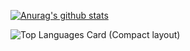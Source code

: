 [![Anurag's github stats](https://github-readme-stats.vercel.app/api?username=3ankin)](https://github.com/anuraghazra/github-readme-stats)


![Top Languages Card (Compact layout)](https://github-readme-stats.vercel.app/api/top-langs/?username=3ankin&layout=compact)